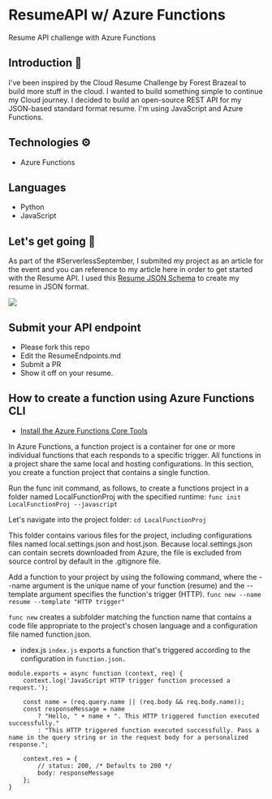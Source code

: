 # ResumeAPI w/ Azure Functions
Resume API challenge with Azure Functions

## Introduction 📑
I've been inspired by the Cloud Resume Challenge by Forest Brazeal to build more stuff in the cloud. I wanted to build something simple to continue my Cloud journey. I decided to build an open-source REST API for my JSON-based standard format resume. I'm using JavaScript and Azure Functions.

## Technologies ⚙
- Azure Functions

## Languages
- Python
- JavaScript

## Let's get going 🚀
As part of the #ServerlessSeptember, I submited my project as an article for the event and you can reference to my article here in order to get started with the Resume API.
I used this [Resume JSON Schema](https://jsonresume.org/schema/) to create my resume in JSON format.

<a href="https://blog.rishabkumar.com/how-i-built-a-resume-api-with-javascript-and-azure-functions-ckesofyvt00grkls17pir3qd9"><img src ="https://img.shields.io/badge/Blog-Blog-blue"></a>
## Submit your API endpoint
 - Please fork this repo
 - Edit the ResumeEndpoints.md
 - Submit a PR
 - Show it off on your resume.


## How to create a function using Azure Functions CLI
- [Install the Azure Functions Core Tools](https://docs.microsoft.com/en-us/azure/azure-functions/functions-run-local?tabs=v4%2Cwindows%2Ccsharp%2Cportal%2Cbash%2Ckeda)

In Azure Functions, a function project is a container for one or more individual functions that each responds to a specific trigger. All functions in a project share the same local and hosting configurations. In this section, you create a function project that contains a single function.

Run the func init command, as follows, to create a functions project in a folder named LocalFunctionProj with the specified runtime:
`func init LocalFunctionProj --javascript`

Let's navigate into the project folder:
`cd LocalFunctionProj`

This folder contains various files for the project, including configurations files named local.settings.json and host.json. Because local.settings.json can contain secrets downloaded from Azure, the file is excluded from source control by default in the .gitignore file.

Add a function to your project by using the following command, where the --name argument is the unique name of your function (resume) and the --template argument specifies the function's trigger (HTTP).
`func new --name resume --template "HTTP trigger"`

`func new` creates a subfolder matching the function name that contains a code file appropriate to the project's chosen language and a configuration file named function.json.

- index.js
`index.js` exports a function that's triggered according to the configuration in `function.json.`

```
module.exports = async function (context, req) {
    context.log('JavaScript HTTP trigger function processed a request.');

    const name = (req.query.name || (req.body && req.body.name));
    const responseMessage = name
        ? "Hello, " + name + ". This HTTP triggered function executed successfully."
        : "This HTTP triggered function executed successfully. Pass a name in the query string or in the request body for a personalized response.";

    context.res = {
        // status: 200, /* Defaults to 200 */
        body: responseMessage
    };
}
```
